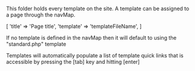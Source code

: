 This folder holds every template on the site. A template can be assigned to a page through the navMap.

[
  'title' => 'Page title',
  'template' => 'templateFileName',
]

If no template is defined in the navMap then it will default to using the "standard.php" template

Templates will automatically populate a list of template quick links that is accessible by pressing the [tab] key and hitting [enter]
